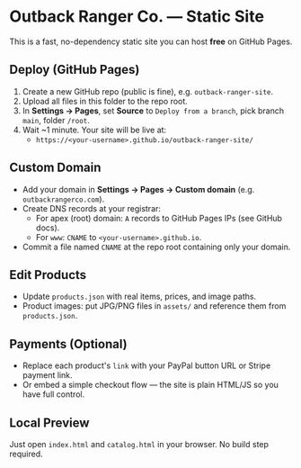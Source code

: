 # Outback Ranger Co. — Static Site

This is a fast, no-dependency static site you can host **free** on GitHub Pages.

## Deploy (GitHub Pages)
1. Create a new GitHub repo (public is fine), e.g. `outback-ranger-site`.
2. Upload all files in this folder to the repo root.
3. In **Settings → Pages**, set **Source** to `Deploy from a branch`, pick branch `main`, folder `/root`.
4. Wait ~1 minute. Your site will be live at:
   - `https://<your-username>.github.io/outback-ranger-site/`

## Custom Domain
- Add your domain in **Settings → Pages → Custom domain** (e.g. `outbackrangerco.com`).
- Create DNS records at your registrar:
  - For apex (root) domain: `A` records to GitHub Pages IPs (see GitHub docs).
  - For `www`: `CNAME` to `<your-username>.github.io`.
- Commit a file named `CNAME` at the repo root containing only your domain.

## Edit Products
- Update `products.json` with real items, prices, and image paths.
- Product images: put JPG/PNG files in `assets/` and reference them from `products.json`.

## Payments (Optional)
- Replace each product's `link` with your PayPal button URL or Stripe payment link.
- Or embed a simple checkout flow — the site is plain HTML/JS so you have full control.

## Local Preview
Just open `index.html` and `catalog.html` in your browser. No build step required.
